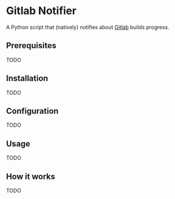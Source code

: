 # Gitlab Notifier

A Python script that (natively) notifies about [Gitlab](https://about.gitlab.com/) builds progress.

## Prerequisites

TODO

## Installation

TODO

## Configuration

TODO

## Usage

TODO

## How it works

TODO